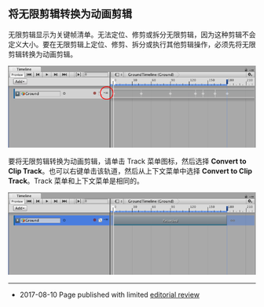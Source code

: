 ## 将无限剪辑转换为动画剪辑

无限剪辑显示为关键帧清单。无法定位、修剪或拆分无限剪辑，因为这种剪辑不会定义大小。要在无限剪辑上定位、修剪、拆分或执行其他剪辑操作，必须先将无限剪辑转换为动画剪辑。

![无法定位、修剪或拆分无限剪辑。单击 Track 菜单（已用圆圈标出）可转换无限剪辑。](../uploads/Main/timeline_workflow_recorded_clip_track_menu.png)

要将无限剪辑转换为动画剪辑，请单击 Track 菜单图标，然后选择 __Convert to Clip Track__。也可以右键单击该轨道，然后从上下文菜单中选择 __Convert to Clip Track__。Track 菜单和上下文菜单是相同的。

![转换为动画剪辑后的无限剪辑](../uploads/Main/timeline_workflow_converted_clip.png)

---
* <span class="page-edit">2017-08-10  Page published with limited [editorial review](DocumentationEditorialReview.html)
</span>
